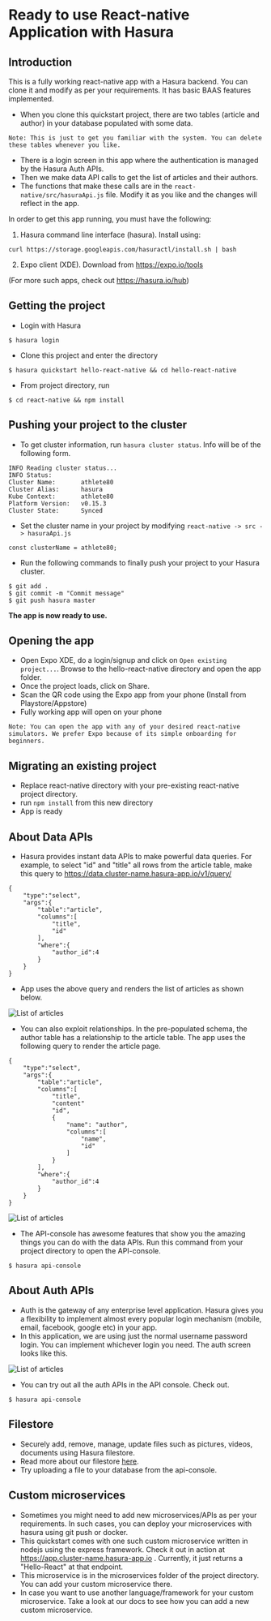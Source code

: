 Ready to use React-native Application with Hasura
=================================================

Introduction
------------

This is a fully working react-native app with a Hasura backend. You can clone it and modify as per your requirements. It has basic BAAS features implemented.

- When you clone this quickstart project, there are two tables (article and author) in your database populated with some data.
```:bash
Note: This is just to get you familiar with the system. You can delete these tables whenever you like.
```
- There is a login screen in this app where the authentication is managed by the Hasura Auth APIs.
- Then we make data API calls to get the list of articles and their authors.
- The functions that make these calls are in the `react-native/src/hasuraApi.js` file. Modify it as you like and the changes will reflect in the app.

In order to get this app running, you must have the following:
1. Hasura command line interface (hasura). Install using:
```
curl https://storage.googleapis.com/hasuractl/install.sh | bash
```
2. Expo client (XDE). Download from https://expo.io/tools

(For more such apps, check out https://hasura.io/hub)

Getting the project
-----------
- Login with Hasura
```
$ hasura login
```
- Clone this project and enter the directory
```
$ hasura quickstart hello-react-native && cd hello-react-native
```
- From project directory, run
```
$ cd react-native && npm install
```

 Pushing your project to the cluster
-------------------
- To get cluster information, run `hasura cluster status`. Info will be of the following form.
```
INFO Reading cluster status...
INFO Status:
Cluster Name:       athlete80
Cluster Alias:      hasura
Kube Context:       athlete80
Platform Version:   v0.15.3
Cluster State:      Synced
```
- Set the cluster name in your project by modifying `react-native -> src -> hasuraApi.js`
```:javascript
const clusterName = athlete80;
```
- Run the following commands to finally push your project to your Hasura cluster.
```
$ git add .
$ git commit -m "Commit message"
$ git push hasura master
```
**The app is now ready to use.**

Opening the app
---------
- Open Expo XDE, do a login/signup and click on `Open existing project...`. Browse to the hello-react-native directory and open the app folder.
- Once the project loads, click on Share.
- Scan the QR code using the Expo app from your phone (Install from Playstore/Appstore)
- Fully working app will open on your phone


```
Note: You can open the app with any of your desired react-native simulators. We prefer Expo because of its simple onboarding for beginners.
```
Migrating an existing project
-----------------------------
- Replace react-native directory with your pre-existing react-native project directory.
- run `npm install` from this new directory
- App is ready

About Data APIs
---------
- Hasura provides instant data APIs to make powerful data queries. For example, to select "id" and "title" all rows from the article table, make this query to https://data.cluster-name.hasura-app.io/v1/query/
```:json
{
    "type":"select",
    "args":{
        "table":"article",
        "columns":[
            "title",
            "id"
        ],
        "where":{
            "author_id":4
        }
    }
}
```
- App uses the above query and renders the list of articles as shown below.

![List of articles](https://github.com/hasura/hello-react-native/raw/master/readme-assets/list.png)

- You can also exploit relationships. In the pre-populated schema, the author table has a relationship to the article table. The app uses the following query to render the article page.
```:json
{
    "type":"select",
    "args":{
        "table":"article",
        "columns":[
            "title",
            "content"
            "id",
            {
                "name": "author",
                "columns":[
                    "name",
                    "id"
                ]
            }
        ],
        "where":{
            "author_id":4
        }
    }
}
```
![List of articles](https://github.com/hasura/hello-react-native/raw/master/readme-assets/article.png)

- The API-console has awesome features that show you the amazing things you can do with the data APIs. Run this command from your project directory to open the API-console.
```
$ hasura api-console
```

About Auth APIs
---------
- Auth is the gateway of any enterprise level application. Hasura gives you a flexibility to implement almost every popular login mechanism (mobile, email, facebook, google etc) in your app.
- In this application, we are using just the normal username password login. You can implement whichever login you need. The auth screen looks like this.

![List of articles](https://github.com/hasura/hello-react-native/raw/master/readme-assets/auth.png)

- You can try out all the auth APIs in the API console. Check out.
```
$ hasura api-console
```

Filestore
------
- Securely add, remove, manage, update files such as pictures, videos, documents using Hasura filestore.
- Read more about our filestore [here](https://docs.hasura.io/0.15/manual/files/index.html).
- Try uploading a file to your database from the api-console.

Custom microservices
---------
- Sometimes you might need to add new microservices/APIs as per your requirements. In such cases, you can deploy your microservices with hasura using git push or docker.
- This quickstart comes with one such custom microservice written in nodejs using the express framework. Check it out in action at https://app.cluster-name.hasura-app.io . Currently, it just returns a "Hello-React" at that endpoint.
- This microservice is in the microservices folder of the project directory. You can add your custom microservice there.
- In case you want to use another language/framework for your custom microservice. Take a look at our docs to see how you can add a new custom microservice.
